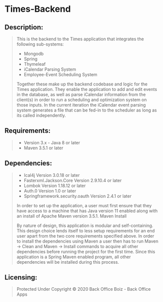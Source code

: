 # Times-Backend                                                                               
## Description:
>  This is the backend to the Times application that integrates the following sub-systems:
>  * Mongodb
>  * Spring
>  * Thymeleaf
>  * iCalendar Parsing System
>  * Employee-Event Scheduling System
>
> Together these make up the backend codebase and logic for the Times application. They enable the application to add and edit events in the database, as well as parse iCalendar information from the client(s) in order to run a scheduling and optimization system on those inputs. In the current iteration the iCalendar event parsing system generates a file that can be fed-in to the scheduler as long as its called independently.
>
>
## Requirements:
>- Version 3.x - Java 8 or later
>- Maven 3.5.1 or later
## Dependencies:
>- Ical4j Version 3.0.18 or later
>- Fasterxml.Jackson.Core Version 2.9.10.4 or later
>- Lombok Version 1.18.12 or later
>- Auth.0 Version 1.0 or later
>- Springframework.security.oauth Version 2.4.1 or later
>
>  In order to set up the application, a user must first ensure that they have access to a machine that has Java version 11 enabled along with an install of Apache Maven version 3.5.1.
Maven Install
>
>  By nature of design, this application is modular and self-containing. This design choice lends itself to less setup requirements for an end user apart from the two core requirements specified above.
In order to install the dependencies using Maven a user then has to run Maven → Clean and Maven → Install commands to acquire all other dependencies before running the project for the first time. Since this application is a Spring Maven enabled program, all other dependencies will be installed during this process.



## Licensing:
>Protected Under Copyright &copy; 2020 Back Office Boiz - Back Office Apps



